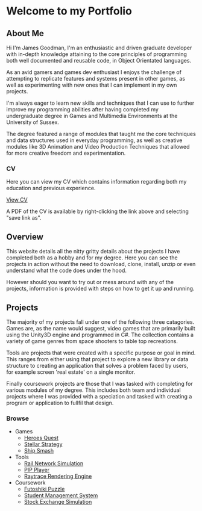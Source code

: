 
# Welcome to my Portfolio

## About Me

Hi I'm James Goodman, I'm an enthusiastic and driven graduate developer with in-depth knowledge attaining to the core principles of programming both well documented and reusable code, in Object Orientated languages.

As an avid gamers and games dev enthusiast I enjoys the challenge of attempting to replicate features and systems present in other games, as well as experimenting with new ones that I can implement in my own projects.

I'm always eager to learn new skills and techniques that I can use to further improve my programming abilities after having completed my undergraduate degree in Games and Multimedia Environments at the University of Sussex.

The degree featured a range of modules that taught me the core techniques and data structures used in everyday programming, as well as creative modules like 3D Animation and Video Production Techniques that allowed for more creative freedom and experimentation.

### CV

Here you can view my CV which contains information regarding both my education and previous experience.

[View CV](assets/documents/James_Goodman_CV.pdf)

A PDF of the CV is available by right-clicking the link above and selecting "save link as".

## Overview

This website details all the nitty gritty details about the projects I have completed both as a hobby and for my degree. Here you can see the projects in action without the need to download, clone, install, unzip or even understand what the code does under the hood.

However should you want to try out or mess around with any of the projects, information is provided with steps on how to get it up and running.

## Projects

The majority of my projects fall under one of the following three catagories. Games are, as the name would suggest, video games that are primarily built using the Unity3D engine and programmed in C#. The collection contains a variety of game genres from space shooters to table top recreations.

Tools are projects that were created with a specific purpose or goal in mind. This ranges from either using that project to explore a new library or data structure to creating an application that solves a problem faced by users, for example screen 'real estate' on a single monitor.

Finally coursework projects are those that I was tasked with completing for various modules of my degree. This includes both team and individual projects where I was provided with a speciation and tasked with creating a program or application to fullfil that design.

### Browse

- Games
  - [Heroes Quest](heroes_quest.md)
  - [Stellar Strategy](https://github.com/JGoodHub/Stellar-Stratagy)
  - [Ship Smash](https://github.com/JGoodHub/Ship-Smash)
- Tools
  - [Rail Network Simulation](https://github.com/JGoodHub/Rail-Network-Simualtion)
  - [PIP Player](https://github.com/JGoodHub/Java-PIP-Player)
  - [Raytrace Rendering Engine](https://github.com/JGoodHub/Raytrace-Engine)
- Coursework
  - [Futoshiki Puzzle](https://github.com/JGoodHub/Futoshiki-Puzzle)
  - [Student Management System](https://github.com/JGoodHub/Student-Management-System)
  - [Stock Exchange Simulation](https://github.com/JGoodHub/Stock-Exchange-Simulation)

